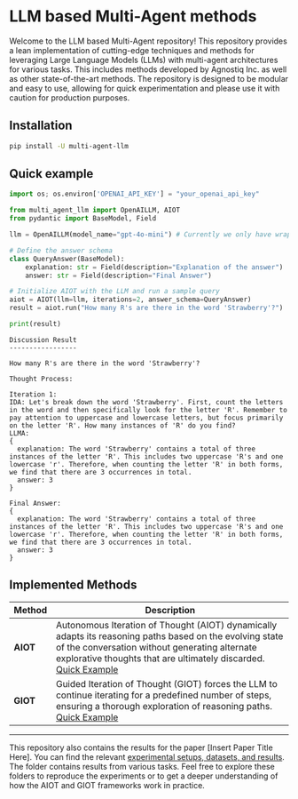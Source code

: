 # LLM based Multi-Agent methods

Welcome to the LLM based Multi-Agent repository! This repository provides a lean implementation of cutting-edge techniques and methods for leveraging Large Language Models (LLMs) with multi-agent architectures for various tasks. This includes methods developed by Agnostiq Inc. as well as other state-of-the-art methods. The repository is designed to be modular and easy to use, allowing for quick experimentation and please use it with caution for production purposes.

## Installation

```bash
pip install -U multi-agent-llm
```
## Quick example

```python
import os; os.environ['OPENAI_API_KEY'] = "your_openai_api_key"

from multi_agent_llm import OpenAILLM, AIOT
from pydantic import BaseModel, Field

llm = OpenAILLM(model_name="gpt-4o-mini") # Currently we only have wrapper for OpenAI, but it can be easily extended to other LLMs

# Define the answer schema
class QueryAnswer(BaseModel):
    explanation: str = Field(description="Explanation of the answer")
    answer: str = Field(description="Final Answer")

# Initialize AIOT with the LLM and run a sample query
aiot = AIOT(llm=llm, iterations=2, answer_schema=QueryAnswer)
result = aiot.run("How many R's are there in the word 'Strawberry'?")

print(result)
```

```
Discussion Result
-----------------

How many R's are there in the word 'Strawberry'?

Thought Process:

Iteration 1:
IDA: Let's break down the word 'Strawberry'. First, count the letters in the word and then specifically look for the letter 'R'. Remember to pay attention to uppercase and lowercase letters, but focus primarily on the letter 'R'. How many instances of 'R' do you find?
LLMA:
{
  explanation: The word 'Strawberry' contains a total of three instances of the letter 'R'. This includes two uppercase 'R's and one lowercase 'r'. Therefore, when counting the letter 'R' in both forms, we find that there are 3 occurrences in total.
  answer: 3
}

Final Answer:
{
  explanation: The word 'Strawberry' contains a total of three instances of the letter 'R'. This includes two uppercase 'R's and one lowercase 'r'. Therefore, when counting the letter 'R' in both forms, we find that there are 3 occurrences in total.
  answer: 3
}
```

## Implemented Methods 

| **Method** | **Description**                                                                                                                                                                                                                                                       |
| ---------- | --------------------------------------------------------------------------------------------------------------------------------------------------------------------------------------------------------------------------------------------------------------------- |
| **AIOT**   | Autonomous Iteration of Thought (AIOT) dynamically adapts its reasoning paths based on the evolving state of the conversation without generating alternate explorative thoughts that are ultimately discarded. [Quick Example](./iot/quick-example.ipynb) |
| **GIOT**   | Guided Iteration of Thought (GIOT) forces the LLM to continue iterating for a predefined number of steps, ensuring a thorough exploration of reasoning paths. [Quick Example](./iot/quick-example.ipynb)                                                  |



------

This repository also contains the results for the paper [Insert Paper Title Here]. You can find the relevant [experimental setups, datasets, and results](./examples/iot/exprements/). The folder contains results from various tasks. Feel free to explore these folders to reproduce the experiments or to get a deeper understanding of how the AIOT and GIOT frameworks work in practice.

